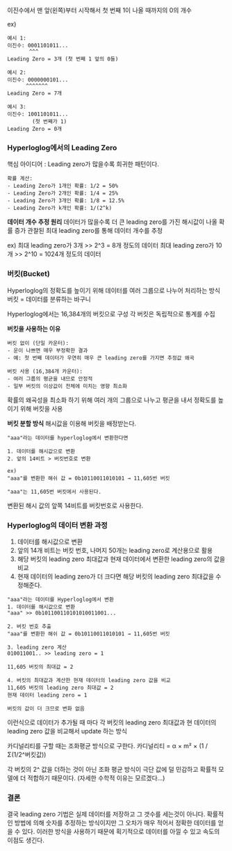 이진수에서 맨 앞(왼쪽)부터 시작해서 첫 번째 1이 나올 때까지의 0의 개수

ex)
```
예시 1:
이진수: 0001101011...
       ^^^
Leading Zero = 3개 (첫 번째 1 앞의 0들)

예시 2:  
이진수: 0000000101...
      ^^^^^^^
Leading Zero = 7개

예시 3:
이진수: 1001101011...
        (첫 번째가 1)
Leading Zero = 0개
```

### Hyperloglog에서의 Leading Zero
핵심 아이디어 : Leading zero가 많을수록 희귀한 패턴이다.

```
확률 계산:
- Leading Zero가 1개인 확률: 1/2 = 50%
- Leading Zero가 2개인 확률: 1/4 = 25%  
- Leading Zero가 3개인 확률: 1/8 = 12.5%
- Leading Zero가 k개인 확률: 1/(2^k)
```

**데이터 개수 추정 원리**
데이터가 많을수록 더 큰 leading zero를 가진 해시값이 나올 확률 증가
관찰된 최대 leading zero를 통해 데이터 개수를 추정

ex)
최대 leading zero가 3개 >> 2^3 = 8개 정도의 데이터
최대 leading zero가 10개 >> 2^10 = 1024개 정도의 데이터

### 버킷(Bucket)
Hyperloglog의 정확도를 높이기 위해 데이터를 여러 그룹으로 나누어 처리하는 방식
버킷 = 데이터를 분류하는 바구니

Hyperloglog에서는 16,384개의 버킷으로 구성
각 버킷은 독립적으로 통계를 수집

**버킷을 사용하는 이유**
```
버킷 없이 (단일 카운터):
- 운이 나쁘면 매우 부정확한 결과
- 예: 첫 번째 데이터가 우연히 매우 큰 leading zero를 가지면 추정값 왜곡

버킷 사용 (16,384개 카운터):
- 여러 그룹의 평균을 내므로 안정적
- 일부 버킷의 이상값이 전체에 미치는 영향 최소화
```
확률의 왜곡성을 최소화 하기 위해 여러 개의 그룹으로 나누고 평균을 내서 정확도를 높이기 위해 버킷을 사용

**버킷 분할 방식**
해시값을 이용해 버킷을 배정받는다.

```
"aaa"라는 데이터를 hyperloglog에서 변환한다면

1. 데이터를 해시값으로 변환
2. 앞의 14비트 > 버킷번호로 변환
   
ex)
"aaa"를 변환한 해쉬 값 = 0b10110011010101 → 11,605번 버킷

"aaa"는 11,605번 버킷에서 사용된다.
```
변환된 해시 값의 앞쪽 14비트를 버킷번호로 사용한다.


### Hyperloglog의 데이터 변환 과정
1. 데이터를 해시값으로 변환
2. 앞의 14개 비트는 버킷 번호, 나머지 50개는 leading zero로 계산용으로 활용
3. 해당 버킷의 leading zero 최대값과 현재 데이터에서 변환한 leading zero의 값을 비교
4. 현재 데이터의 leading zero가 더 크다면 해당 버킷의 leading zero 최대값을 수정해준다.

```
"aaa"라는 데이터를 Hyperloglog에서 변환
1. 데이터를 해시값으로 변환
"aaa" >> 0b101100110101010011001...

2. 버킷 번호 추출
"aaa"를 변환한 해쉬 값 = 0b10110011010101 → 11,605번 버킷

3. leading zero 계산
010011001.. >> leading zero = 1

11,605 버킷의 최대값 = 2

4. 버킷의 최대값과 계산한 현재 데이터의 leading zero 값을 비교
11,605 버킷의 leading zero 최대값 = 2
현재 데이터 leading zero = 1

버킷의 값이 더 크므로 변화 없음
```

이런식으로 데이터가 추가될 때 마다 각 버킷의 leading zero 최대값과 현 데이터의 leading zero 값을 비교해서 update 하는 방식

카디널리티를 구할 때는 조화평균 방식으로 구한다.
카디널리티 = α × m² × (1 / Σ(1/2^버킷값))

각 버킷의 2^ 값을 더하는 것이 아닌 조화 평균 방식이 극단 값에 덜 민감하고 확률적 모델에 더 적합하기 때문이다.
(자세한 수학적 이유는 모르겠다...)


### 결론
결국 leading zero 기법은 실제 데이터를 저장하고 그 갯수를 세는것이 아니다.
확률적인 방법에 의해 숫자를 추정하는 방식이지만 그 오차가 매우 적어서 정확한 데이터를 얻을 수 있다.
이러한 방식을 사용하기 때문에 획기적으로 데이터를 아낄 수 있고 속도의 이점도 생긴다.